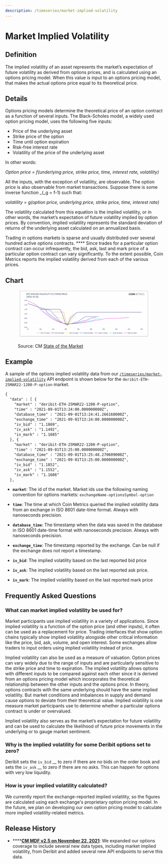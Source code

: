 ```yaml
---
description: /timeseries/market-implied-volatility
---
```


# Market Implied Volatility

## **Definition**

The implied volatility of an asset represents the market’s expectation of future volatility as derived from options prices, and is calculated using an options pricing model. When this value is input to an options pricing model, that makes the actual options price equal to its theoretical price.&#x20;

## **Details**

Options pricing models determine the theoretical price of an option contract as a function of several inputs. The Black-Scholes model, a widely used option pricing model, uses the following five inputs:

* Price of the underlying asset
* Strike price of the option
* Time until option expiration
* Risk-free interest rate
* Volatility of the price of the underlying asset

In other words:

_Option price = f(underlying price, strike price, time, interest rate, volatility)_

All the inputs, with the exception of volatility, are observable. The option price is also observable from market transactions. Suppose there is some inverse function _(_g = f-1) such that:

_volatility = g(option price, underlying price, strike price, time, interest rate)_

The volatility calculated from this equation is the implied volatility, or in other words, the market’s expectation of future volatility implied by option prices. By convention, implied volatility represents the standard deviation of returns of the underlying asset calculated on an annualized basis.

Trading in options markets is sparse and usually distributed over several hundred active options contracts. **** Since trades for a particular option contract can occur infrequently, the bid, ask, last and mark price of a particular option contract can vary significantly. To the extent possible, Coin Metrics reports the implied volatility derived from each of the various prices.&#x20;

## Chart

<figure><img src="../.gitbook/assets/BTC-ImpliedVol-Chart.png" alt=""><figcaption><p>Source: CM <a href="https://coinmetrics.io/insights/state-of-the-market/">State of the Market</a></p></figcaption></figure>

## **Example**

A sample of the options implied volatility data from our [`/timeseries/market-implied-volatility`](https://docs.coinmetrics.io/api/v4#operation/getTimeseriesMarketImpliedVolatility) API endpoint is shown below for the `deribit-ETH-25MAR22-1200-P-option` market.

```
{
  "data" : [ {
    "market" : "deribit-ETH-25MAR22-1200-P-option",
    "time" : "2021-09-01T13:24:00.000000000Z",
    "database_time" : "2021-09-01T13:24:41.266168000Z",
    "exchange_time" : "2021-09-01T13:24:00.000000000Z",
    "iv_bid" : "1.1869",
    "iv_ask" : "1.1492",
    "iv_mark" : "1.1685"
  }, {
    "market" : "deribit-ETH-25MAR22-1200-P-option",
    "time" : "2021-09-01T13:25:00.000000000Z",
    "database_time" : "2021-09-01T13:25:48.270609000Z",
    "exchange_time" : "2021-09-01T13:25:00.000000000Z",
    "iv_bid" : "1.1852",
    "iv_ask" : "1.1552",
    "iv_mark" : "1.1686"
  },
```

*   **`market`**:  The id of the market. Market ids use the following naming convention for options markets: `exchangeName-optionsSymbol-option`&#x20;


*   **`time`**: The time at which Coin Metrics queried the implied volatility data from an exchange in ISO 8601 date-time format. Always with nanoseconds precision.


*   **`database_time`**:  The timestamp when the data was saved in the database in ISO 8601 date-time format with nanoseconds precision. Always with nanoseconds precision.


*   **`exchange_time`**:  The timestamp reported by the exchange.  Can be null if the exchange does not report a timestamp.


*   **`iv_bid`**:  The implied volatility based on the last reported bid price


*   **`iv_ask`**:  The implied volatility based on the last reported ask price.


* **`iv_mark`**:  The implied volatility based on the last reported mark price

## Frequently Asked Questions

### **What can market implied volatility be used for?**&#x20;

Market participants use implied volatility in a variety of applications. Since implied volatility is a function of the option price (and other inputs), it often can be used as a replacement for price. Trading interfaces that show option chains typically show implied volatility alongside other critical information like the price, bid, ask, volume, and open interest. Some exchanges allow traders to input orders using implied volatility instead of price.

Implied volatility can also be used as a measure of valuation. Option prices can vary widely due to the range of inputs and are particularly sensitive to the strike price and time to expiration. The implied volatility allows options with different inputs to be compared against each other since it is derived from an options pricing model which incorporates the theoretical relationship between the other inputs and the options price. In theory, options contracts with the same underlying should have the same implied volatility. But market conditions and imbalances in supply and demand cause options to deviate from their theoretical value. Implied volatility is one measure market participants use to determine whether a particular options contract is under or overvalued.

Implied volatility also serves as the market’s expectation for future volatility and can be used to calculate the likelihood of future price movements in the underlying or to gauge market sentiment.

### **Why is the implied volatility for some Deribit options set to zero?**

Deribit sets the `iv_bid` __ to zero if there are no bids on the order book and sets the `iv_ask` __ to zero if there are no asks. This can happen for options with very low liquidity.

### **How is your implied volatility calculated?**

We currently report the exchange-reported implied volatility, so the figures are calculated using each exchange's proprietary option pricing model. In the future, we plan on developing our own option pricing model to calculate more implied volatility-related metrics.&#x20;

## Release History

* ****[**CM MDF v2.5 on November 22, 2021**](https://coinmetrics.io/cm-market-data-feed-v2-5-release-notes/): We expanded our options coverage to include several new data types, including market implied volatility, from Deribit and added several new API endpoints to serve this data.
